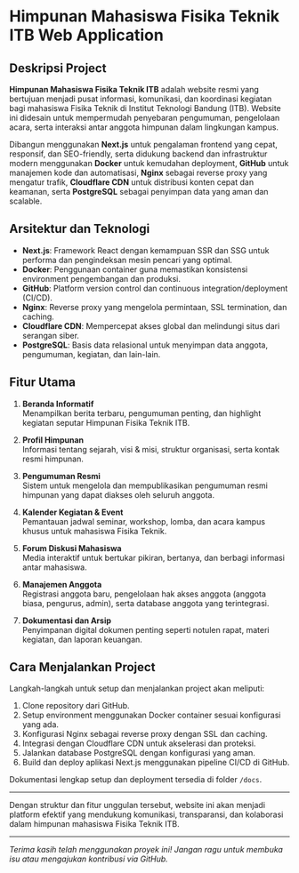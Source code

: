 # Himpunan Mahasiswa Fisika Teknik ITB Web Application

## Deskripsi Project

**Himpunan Mahasiswa Fisika Teknik ITB** adalah website resmi yang bertujuan menjadi pusat informasi, komunikasi, dan koordinasi kegiatan bagi mahasiswa Fisika Teknik di Institut Teknologi Bandung (ITB). Website ini didesain untuk mempermudah penyebaran pengumuman, pengelolaan acara, serta interaksi antar anggota himpunan dalam lingkungan kampus.

Dibangun menggunakan **Next.js** untuk pengalaman frontend yang cepat, responsif, dan SEO-friendly, serta didukung backend dan infrastruktur modern menggunakan **Docker** untuk kemudahan deployment, **GitHub** untuk manajemen kode dan automatisasi, **Nginx** sebagai reverse proxy yang mengatur trafik, **Cloudflare CDN** untuk distribusi konten cepat dan keamanan, serta **PostgreSQL** sebagai penyimpan data yang aman dan scalable.

## Arsitektur dan Teknologi

- **Next.js**: Framework React dengan kemampuan SSR dan SSG untuk performa dan pengindeksan mesin pencari yang optimal.
- **Docker**: Penggunaan container guna memastikan konsistensi environment pengembangan dan produksi.
- **GitHub**: Platform version control dan continuous integration/deployment (CI/CD).
- **Nginx**: Reverse proxy yang mengelola permintaan, SSL termination, dan caching.
- **Cloudflare CDN**: Mempercepat akses global dan melindungi situs dari serangan siber.
- **PostgreSQL**: Basis data relasional untuk menyimpan data anggota, pengumuman, kegiatan, dan lain-lain.

## Fitur Utama

1. **Beranda Informatif**  
   Menampilkan berita terbaru, pengumuman penting, dan highlight kegiatan seputar Himpunan Fisika Teknik ITB.

2. **Profil Himpunan**  
   Informasi tentang sejarah, visi & misi, struktur organisasi, serta kontak resmi himpunan.

3. **Pengumuman Resmi**  
   Sistem untuk mengelola dan mempublikasikan pengumuman resmi himpunan yang dapat diakses oleh seluruh anggota.

4. **Kalender Kegiatan & Event**  
   Pemantauan jadwal seminar, workshop, lomba, dan acara kampus khusus untuk mahasiswa Fisika Teknik.

5. **Forum Diskusi Mahasiswa**  
   Media interaktif untuk bertukar pikiran, bertanya, dan berbagi informasi antar mahasiswa.

6. **Manajemen Anggota**  
   Registrasi anggota baru, pengelolaan hak akses anggota (anggota biasa, pengurus, admin), serta database anggota yang terintegrasi.

7. **Dokumentasi dan Arsip**  
   Penyimpanan digital dokumen penting seperti notulen rapat, materi kegiatan, dan laporan keuangan.

## Cara Menjalankan Project

Langkah-langkah untuk setup dan menjalankan project akan meliputi:

1. Clone repository dari GitHub.
2. Setup environment menggunakan Docker container sesuai konfigurasi yang ada.
3. Konfigurasi Nginx sebagai reverse proxy dengan SSL dan caching.
4. Integrasi dengan Cloudflare CDN untuk akselerasi dan proteksi.
5. Jalankan database PostgreSQL dengan konfigurasi yang aman.
6. Build dan deploy aplikasi Next.js menggunakan pipeline CI/CD di GitHub.

Dokumentasi lengkap setup dan deployment tersedia di folder `/docs`.

---

Dengan struktur dan fitur unggulan tersebut, website ini akan menjadi platform efektif yang mendukung komunikasi, transparansi, dan kolaborasi dalam himpunan mahasiswa Fisika Teknik ITB.

---

*Terima kasih telah menggunakan proyek ini! Jangan ragu untuk membuka isu atau mengajukan kontribusi via GitHub.*


